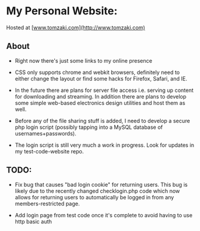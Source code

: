 My Personal Website:
====================

Hosted at [www.tomzaki.com](http://www.tomzaki.com)

About
-----

 - Right now there's just some links to my online presence

 - CSS only supports chrome and webkit browsers, definitely
   need to either change the layout or find some hacks
   for Firefox, Safari, and IE.
 
 - In the future there are plans for server file access
   i.e. serving up content for downloading and streaming.
   In addition there are plans to develop some simple 
   web-based electronics design utilities and host them
   as well. 
 
 - Before any of the file sharing stuff is added, I need 
   to develop a secure php login script (possibly tapping
   into a MySQL database of usernames+passwords). 

 - The login script is still very much a work in progress.
   Look for updates in my test-code-website repo.
   
TODO:
-----

 - Fix bug that causes "bad login cookie" for returning users.
   This bug is likely due to the recently changed checklogin.php
   code which now allows for returning users to automatically be
   logged in from any members-restricted page.

 - Add login page from test code once it's complete to
   avoid having to use http basic auth
